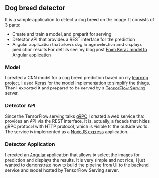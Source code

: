 ## Dog breed detector
It is a sample application to detect a dog breed on the image. It consists of 3 parts:
- Create and train a model, and preparit for serving
- Detector API that provides a REST interface for the prediction
- Angular application that allows dog image selection and displays prediction results
For details see my blog post [From Keras model to Angular application](https://towardsdatascience.com/from-keras-model-to-angular-application-491d3f6c4455)

### Model
I created a CNN model for a dog breed prediction based on my [learning project](https://github.com/Vetal1977/aind2-dog-project). I used [Keras](https://github.com/keras-team/keras) for the model implementation to simplify the things. Then I exported it and prepared to be served by a [TensorFlow Serving](https://github.com/tensorflow/serving) server.

### Detector API
Since the TensorFlow serving talks [gRPC](https://grpc.io/) I created a web service that provides an API
via the REST interface. It is, actually, a facade that hides gRPC protocol with HTTP protocol, which is visible to the outside world.  
The service is implemented as a [NodeJS express](https://expressjs.com/) application.

### Detector Application
I created an [Angular](https://angular.io) application that allows to select the images for prediction and displays the results. It is very simple and not nice, I just wanted to demonstrate how to build the pipeline from UI to the backend service and model hosted by TensorFlow Serving server.
